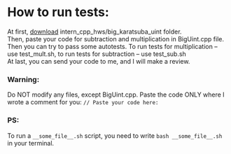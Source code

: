 # How to run tests:

At first, [download](https://github.com/Costello1329/intern_cpp_hws/archive/master.zip) intern_cpp_hws/big_karatsuba_uint folder. \
Then, paste your code for subtraction and multiplication in BigUint.cpp file. \
Then you can try to pass some autotests. To run tests for multiplication – use test_mult.sh, to run tests for subtraction – use test_sub.sh \
At last, you can send your code to me, and I will make a review.

### Warning:
Do NOT modify any files, except BigUint.cpp.
Paste the code ONLY where I wrote a comment for you: `// Paste your code here:`

### PS:
To run a `__some_file__.sh` script, you need to write `bash __some_file__.sh` in your terminal.
